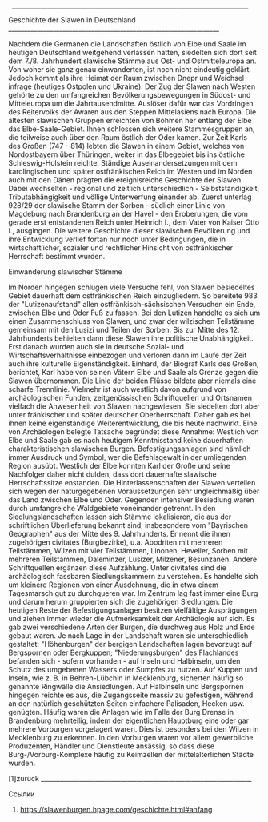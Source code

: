      __________________________________________________________________

   Geschichte der Slawen in Deutschland
     __________________________________________________________________

   Nachdem die Germanen die Landschaften östlich von Elbe und Saale im
   heutigen Deutschland weitgehend verlassen hatten, siedelten sich dort
   seit dem 7./8. Jahrhundert slawische Stämme aus Ost- und
   Ostmitteleuropa an. Von woher sie ganz genau einwanderten, ist noch
   nicht eindeutig geklärt. Jedoch kommt als ihre Heimat der Raum zwischen
   Dnepr und Weichsel infrage (heutiges Ostpolen und Ukraine). Der Zug der
   Slawen nach Westen gehörte zu den umfangreichen Bevölkerungsbewegungen
   in Südost- und Mitteleuropa um die Jahrtausendmitte. Auslöser dafür war
   das Vordringen des Reitervolks der Awaren aus den Steppen Mittelasiens
   nach Europa. Die ältesten slawischen Gruppen erreichten von Böhmen her
   entlang der Elbe das Elbe-Saale-Gebiet. Ihnen schlossen sich weitere
   Stammesgruppen an, die teilweise auch über den Raum östlich der Oder
   kamen. Zur Zeit Karls des Großen (747 - 814) lebten die Slawen in einem
   Gebiet, welches von Nordostbayern über Thüringen, weiter in das
   Elbegebiet bis ins östliche Schleswig-Holstein reichte. Ständige
   Auseinandersetzungen mit dem karolingischen und später ostfränkischen
   Reich im Westen und im Norden auch mit den Dänen prägten die
   ereignisreiche Geschichte der Slawen. Dabei wechselten - regional und
   zeitlich unterschiedlich - Selbstständigkeit, Tributabhängigkeit und
   völlige Unterwerfung einander ab. Zuerst unterlag 928/29 der slawische
   Stamm der Sorben - südlich einer Linie von Magdeburg nach Brandenburg
   an der Havel - den Eroberungen, die vom gerade erst entstandenen Reich
   unter Heinrich I., dem Vater von Kaiser Otto I., ausgingen. Die weitere
   Geschichte dieser slawischen Bevölkerung und ihre Entwicklung verlief
   fortan nur noch unter Bedingungen, die in wirtschaftlicher, sozialer
   und rechtlicher Hinsicht von ostfränkischer Herrschaft bestimmt
   wurden.

   Einwanderung slawischer Stämme

   Im Norden hingegen schlugen viele Versuche fehl, von Slawen besiedeltes
   Gebiet dauerhaft dem ostfränkischen Reich einzugliedern. So bereitete
   983 der "Lutizenaufstand" allen ostfränkisch-sächsischen Versuchen ein
   Ende, zwischen Elbe und Oder Fuß zu fassen. Bei den Lutizen handelte es
   sich um einen Zusammenschluss von Slawen, und zwar der wilzischen
   Teilstämme gemeinsam mit den Lusizi und Teilen der Sorben. Bis zur
   Mitte des 12. Jahrhunderts behielten dann diese Slawen ihre politische
   Unabhängigkeit. Erst danach wurden auch sie in deutsche Sozial- und
   Wirtschaftsverhältnisse einbezogen und verloren dann im Laufe der Zeit
   auch ihre kulturelle Eigenständigkeit. Einhard, der Biograf Karls des
   Großen, berichtet, Karl habe von seinen Vätern Elbe und Saale als
   Grenze gegen die Slawen übernommen. Die Linie der beiden Flüsse bildete
   aber niemals eine scharfe Trennlinie. Vielmehr ist auch westlich davon
   aufgrund von archäologischen Funden, zeitgenössischen Schriftquellen
   und Ortsnamen vielfach die Anwesenheit von Slawen nachgewiesen. Sie
   siedelten dort aber unter fränkischer und später deutscher
   Oberherrschaft. Daher gab es bei ihnen keine eigenständige
   Weiterentwicklung, die bis heute nachwirkt.
   Eine von Archäologen belegte Tatsache begründet diese Annahme:
   Westlich von Elbe und Saale gab es nach heutigem Kenntnisstand keine
   dauerhaften charakteristischen slawischen Burgen. Befestigungsanlagen
   sind nämlich immer Ausdruck und Symbol, wer die Befehlsgewalt in der
   umliegenden Region ausübt. Westlich der Elbe konnten Karl der Große und
   seine Nachfolger daher nicht dulden, dass dort dauerhafte slawische
   Herrschaftssitze enstanden.
   Die Hinterlassenschaften der Slawen verteilen sich wegen der
   naturgegebenen Voraussetzungen sehr ungleichmäßig über das Land
   zwischen Elbe und Oder. Gegenden intensiver Besiedlung waren durch
   umfangreiche Waldgebiete voneinander getrennt. In den
   Siedlungslandschaften lassen sich Stämme lokalisieren, die aus der
   schriftlichen Überlieferung bekannt sind, insbesondere vom "Bayrischen
   Geographen" aus der Mitte des 9. Jahrhunderts. Er nennt die ihnen
   zugehörigen civitates (Burgbezirke), u.a. Abodriten mit mehreren
   Teilstämmen, Wilzen mit vier Teilstämmen, Linonen, Heveller, Sorben mit
   mehreren Teilstämmen, Daleminzer, Lusizer, Milzener, Besunzanen. Andere
   Schriftquellen ergänzen diese Aufzählung. Unter civitates sind die
   archäologisch fassbaren Siedlungskammern zu verstehen. Es handelte sich
   um kleinere Regionen von einer Ausdehnung, die in etwa einem
   Tagesmarsch gut zu durchqueren war. Im Zentrum lag fast immer eine Burg
   und darum herum gruppierten sich die zugehörigen Siedlungen. Die
   heutigen Reste der Befestigungsanlagen besitzen vielfältige
   Ausprägungen und ziehen immer wieder die Aufmerksamkeit der Archäologie
   auf sich. Es gab zwei verschiedene Arten der Burgen, die durchweg aus
   Holz und Erde gebaut waren. Je nach Lage in der Landschaft waren sie
   unterschiedlich gestaltet:
    "Höhenburgen" der bergigen Landschaften lagen bevorzugt auf
   Bergspornen oder Bergkuppen; "Niederungsburgen" des Flachlandes
   befanden sich - sofern vorhanden - auf Inseln und Halbinseln, um den
   Schutz des umgebenen Wassers oder Sumpfes zu nutzen. Auf Kuppen und
   Inseln, wie z. B. in Behren-Lübchin in Mecklenburg, sicherten häufig so
   genannte Ringwälle die Ansiedlungen. Auf Halbinseln und Bergspornen
   hingegen reichte es aus, die Zugangsseite massiv zu gefestigen, während
   an den natürlich geschützten Seiten einfachere Palisaden, Hecken usw.
   genügten. Häufig waren die Anlagen wie im Falle der Burg Drense in
   Brandenburg mehrteilig, indem der eigentlichen Hauptburg eine oder gar
   mehrere Vorburgen vorgelagert waren. Dies ist besonders bei den Wilzen
   in Mecklenburg zu erkennen. In den Vorburgen waren vor allem
   gewerbliche Produzenten, Händler und Dienstleute ansässig, so dass
   diese Burg-/Vorburg-Komplexe häufig zu Keimzellen der mittelalterlichen
   Städte wurden.

   [1]zurück
     __________________________________________________________________

Ссылки

   1. https://slawenburgen.hpage.com/geschichte.html#anfang
